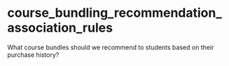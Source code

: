 # course_bundling_recommendation_association_rules
What course bundles should we recommend to students based on their purchase history? 
